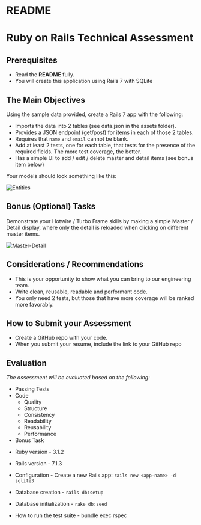 # README

# Ruby on Rails Technical Assessment

## Prerequisites

- Read the **README** fully.
- You will create this application using Rails 7 with SQLite

## The Main Objectives

Using the sample data provided, create a Rails 7 app with the following:

- Imports the data into 2 tables (see data.json in the assets folder).
- Provides a JSON endpoint (get/post) for items in each of those 2 tables.
- Requires that `name` and `email` cannot be blank.
- Add at least 2 tests, one for each table, that tests for the presence of the required fields. The more test coverage, the better.
- Has a simple UI to add / edit / delete master and detail items (see bonus item below)

Your models should look something like this:

![Entities](/assets/entities.png)

## Bonus (Optional) Tasks

Demonstrate your Hotwire / Turbo Frame skills by making a simple Master / Detail display, where only the detail is reloaded when clicking on different master items.

![Master-Detail](/assets/master-detail.png)

## Considerations / Recommendations

- This is your opportunity to show what you can bring to our engineering team.
- Write clean, reusable, readable and performant code.
- You only need 2 tests, but those that have more coverage will be ranked more favorably.


## How to Submit your Assessment

- Create a GitHub repo with your code.
- When you submit your resume, include the link to your GitHub repo

## Evaluation

_The assessment will be evaluated based on the following:_

- Passing Tests
- Code
    - Quality
    - Structure
    - Consistency
    - Readability
    - Reusability
    - Performance
- Bonus Task

* Ruby version - 3.1.2

* Rails version - 7.1.3

* Configuration - Create a new Rails app: `rails new <app-name> -d sqlite3`
  
* Database creation - `rails db:setup`

* Database initialization - `rake db:seed`

* How to run the test suite - bundle exec rspec
